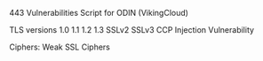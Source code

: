 443 Vulnerabilities Script for ODIN (VikingCloud)

TLS versions
1.0
1.1
1.2
1.3
SSLv2
SSLv3
CCP Injection Vulnerability

Ciphers:
Weak SSL Ciphers

